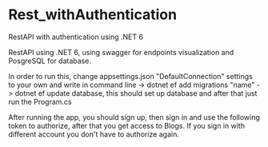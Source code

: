 # Rest_withAuthentication
RestAPI with authentication using .NET 6

RestAPI using .NET 6, using swagger for endpoints visualization and PosgreSQL for database.

In order to run this, change appsettings.json "DefaultConnection" settings to your own and write in command line -> dotnet ef add migrations "name" -> dotnet ef update database, this should set up database and after that just run the Program.cs

After running the app, you should sign up, then sign in and use the following token to authorize, after that you get access to Blogs. If you sign in with different account you don't have to authorize again.
